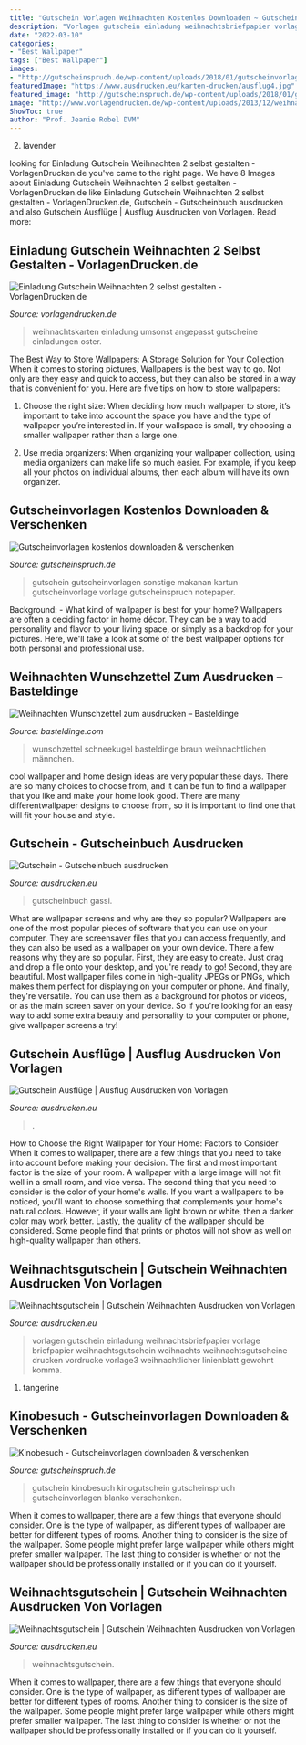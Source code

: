 ```yaml
---
title: "Gutschein Vorlagen Weihnachten Kostenlos Downloaden ~ Gutscheinvorlagen Kostenlos Downloaden &amp; Verschenken"
description: "Vorlagen gutschein einladung weihnachtsbriefpapier vorlage briefpapier weihnachtsgutschein weihnachts weihnachtsgutscheine drucken vordrucke vorlage3 weihnachtlicher linienblatt gewohnt komma"
date: "2022-03-10"
categories:
- "Best Wallpaper"
tags: ["Best Wallpaper"]
images:
- "http://gutscheinspruch.de/wp-content/uploads/2018/01/gutscheinvorlage-1.jpg"
featuredImage: "https://www.ausdrucken.eu/karten-drucken/ausflug4.jpg"
featured_image: "http://gutscheinspruch.de/wp-content/uploads/2018/01/gutscheinvorlage-1.jpg"
image: "http://www.vorlagendrucken.de/wp-content/uploads/2013/12/weihnachten-2-A6.jpg"
ShowToc: true
author: "Prof. Jeanie Robel DVM"
---
```



2. lavender 

	

		
looking for Einladung Gutschein Weihnachten 2 selbst gestalten - VorlagenDrucken.de you've came to the right page. We have 8 Images about Einladung Gutschein Weihnachten 2 selbst gestalten - VorlagenDrucken.de like Einladung Gutschein Weihnachten 2 selbst gestalten - VorlagenDrucken.de, Gutschein - Gutscheinbuch ausdrucken and also Gutschein Ausflüge | Ausflug Ausdrucken von Vorlagen. Read more:
		
    
## Einladung Gutschein Weihnachten 2 Selbst Gestalten - VorlagenDrucken.de

<img loading=lazy src="http://www.vorlagendrucken.de/wp-content/uploads/2013/12/weihnachten-2-A6.jpg" onerror="this.onerror=null;this.src='https://tse4.mm.bing.net/th?id=OIP.FehNFD6xfleeD9l7Zbc80QHaKe&amp;pid=15.1';" alt="Einladung Gutschein Weihnachten 2 selbst gestalten - VorlagenDrucken.de">

_Source: vorlagendrucken.de_

>weihnachtskarten einladung umsonst angepasst gutscheine einladungen oster. 

	

The Best Way to Store Wallpapers: A Storage Solution for Your Collection
When it comes to storing pictures, Wallpapers is the best way to go. Not only are they easy and quick to access, but they can also be stored in a way that is convenient for you. Here are five tips on how to store wallpapers:
1) Choose the right size: When deciding how much wallpaper to store, it’s important to take into account the space you have and the type of wallpaper you’re interested in. If your wallspace is small, try choosing a smaller wallpaper rather than a large one.

2) Use media organizers: When organizing your wallpaper collection, using media organizers can make life so much easier. For example, if you keep all your photos on individual albums, then each album will have its own organizer.

    
## Gutscheinvorlagen Kostenlos Downloaden &amp; Verschenken

<img loading=lazy src="http://gutscheinspruch.de/wp-content/uploads/2018/01/gutscheinvorlage-1.jpg" onerror="this.onerror=null;this.src='https://tse3.mm.bing.net/th?id=OIP.kv6PoD_IHFYCUJMgoWe0VwHaKb&amp;pid=15.1';" alt="Gutscheinvorlagen kostenlos downloaden &amp; verschenken">

_Source: gutscheinspruch.de_

>gutschein gutscheinvorlagen sonstige makanan kartun gutscheinvorlage vorlage gutscheinspruch notepaper. 

	

Background: - What kind of wallpaper is best for your home?
Wallpapers are often a deciding factor in home décor. They can be a way to add personality and flavor to your living space, or simply as a backdrop for your pictures. Here, we'll take a look at some of the best wallpaper options for both personal and professional use.

    
## Weihnachten Wunschzettel Zum Ausdrucken – Basteldinge

<img loading=lazy src="https://www.basteldinge.com/wp-content/uploads/2016/11/weihnachts-wunschzettel-blau.jpg" onerror="this.onerror=null;this.src='https://tse4.mm.bing.net/th?id=OIP.Gr3qpk3uUR1g5atowo8c9QHaKe&amp;pid=15.1';" alt="Weihnachten Wunschzettel zum ausdrucken – Basteldinge">

_Source: basteldinge.com_

>wunschzettel schneekugel basteldinge braun weihnachtlichen männchen. 

	

cool wallpaper and home design ideas are very popular these days. There are so many choices to choose from, and it can be fun to find a wallpaper that you like and make your home look good. There are many differentwallpaper designs to choose from, so it is important to find one that will fit your house and style.

    
## Gutschein - Gutscheinbuch Ausdrucken

<img loading=lazy src="https://www.ausdrucken.eu/karten-drucken/haushalt3.jpg" onerror="this.onerror=null;this.src='https://tse3.mm.bing.net/th?id=OIP.pop1bIg08t1B4fYivQomVgHaDt&amp;pid=15.1';" alt="Gutschein - Gutscheinbuch ausdrucken">

_Source: ausdrucken.eu_

>gutscheinbuch gassi. 

	

What are wallpaper screens and why are they so popular?
Wallpapers are one of the most popular pieces of software that you can use on your computer. They are screensaver files that you can access frequently, and they can also be used as a wallpaper on your own device. There a few reasons why they are so popular. First, they are easy to create. Just drag and drop a file onto your desktop, and you're ready to go! Second, they are beautiful. Most wallpaper files come in high-quality JPEGs or PNGs, which makes them perfect for displaying on your computer or phone. And finally, they're versatile. You can use them as a background for photos or videos, or as the main screen saver on your device. So if you're looking for an easy way to add some extra beauty and personality to your computer or phone, give wallpaper screens a try!

    
## Gutschein Ausflüge | Ausflug Ausdrucken Von Vorlagen

<img loading=lazy src="https://www.ausdrucken.eu/karten-drucken/ausflug4.jpg" onerror="this.onerror=null;this.src='https://tse3.mm.bing.net/th?id=OIP.q95l0VhSlgUMHXZe6ckLCQHaDt&amp;pid=15.1';" alt="Gutschein Ausflüge | Ausflug Ausdrucken von Vorlagen">

_Source: ausdrucken.eu_

>. 

	

How to Choose the Right Wallpaper for Your Home: Factors to Consider
When it comes to wallpaper, there are a few things that you need to take into account before making your decision. The first and most important factor is the size of your room. A wallpaper with a large image will not fit well in a small room, and vice versa. 
The second thing that you need to consider is the color of your home's walls. If you want a wallpapers to be noticed, you'll want to choose something that complements your home's natural colors. However, if your walls are light brown or white, then a darker color may work better. 
Lastly, the quality of the wallpaper should be considered. Some people find that prints or photos will not show as well on high-quality wallpaper than others.

    
## Weihnachtsgutschein | Gutschein Weihnachten Ausdrucken Von Vorlagen

<img loading=lazy src="https://www.ausdrucken.eu/karten-drucken/w-vorlage3.jpg" onerror="this.onerror=null;this.src='https://tse3.mm.bing.net/th?id=OIP.mmHqM3HkkrJPJ_IOxjRbyAHaKh&amp;pid=15.1';" alt="Weihnachtsgutschein | Gutschein Weihnachten Ausdrucken von Vorlagen">

_Source: ausdrucken.eu_

>vorlagen gutschein einladung weihnachtsbriefpapier vorlage briefpapier weihnachtsgutschein weihnachts weihnachtsgutscheine drucken vordrucke vorlage3 weihnachtlicher linienblatt gewohnt komma. 

	

1. tangerine 

    
## Kinobesuch - Gutscheinvorlagen Downloaden &amp; Verschenken

<img loading=lazy src="https://gutscheinspruch.de/wp-content/uploads/2017/06/kino-vorlage-mit-text-7.jpg" onerror="this.onerror=null;this.src='https://tse2.mm.bing.net/th?id=OIP.gkIlRSR6JE4jDQDaZPcAzAHaK0&amp;pid=15.1';" alt="Kinobesuch - Gutscheinvorlagen downloaden &amp; verschenken">

_Source: gutscheinspruch.de_

>gutschein kinobesuch kinogutschein gutscheinspruch gutscheinvorlagen blanko verschenken. 

	

When it comes to wallpaper, there are a few things that everyone should consider. One is the type of wallpaper, as different types of wallpaper are better for different types of rooms. Another thing to consider is the size of the wallpaper. Some people might prefer large wallpaper while others might prefer smaller wallpaper. The last thing to consider is whether or not the wallpaper should be professionally installed or if you can do it yourself.

    
## Weihnachtsgutschein | Gutschein Weihnachten Ausdrucken Von Vorlagen

<img loading=lazy src="http://www.ausdrucken.eu/karten-drucken/w-vorlage15.jpg" onerror="this.onerror=null;this.src='https://tse2.mm.bing.net/th?id=OIP.Hcaa19FH9gVorka29kp5lwHaKh&amp;pid=15.1';" alt="Weihnachtsgutschein | Gutschein Weihnachten Ausdrucken von Vorlagen">

_Source: ausdrucken.eu_

>weihnachtsgutschein. 

	

When it comes to wallpaper, there are a few things that everyone should consider. One is the type of wallpaper, as different types of wallpaper are better for different types of rooms. Another thing to consider is the size of the wallpaper. Some people might prefer large wallpaper while others might prefer smaller wallpaper. The last thing to consider is whether or not the wallpaper should be professionally installed or if you can do it yourself.

